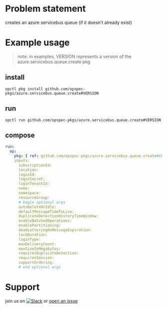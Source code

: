 # Problem statement
creates an azure servicebus queue (if it doesn't already exist)

# Example usage

> note: in examples, VERSION represents a version of the azure.servicebus.queue.create pkg

## install

```shell
opctl pkg install github.com/opspec-pkgs/azure.servicebus.queue.create#VERSION
```

## run

```
opctl run github.com/opspec-pkgs/azure.servicebus.queue.create#VERSION
```

## compose

```yaml
run:
  op:
    pkg: { ref: github.com/opspec-pkgs/azure.servicebus.queue.create#VERSION }
    inputs: 
      subscriptionId:
      location:
      loginId:
      loginSecret:
      loginTenantId:
      name:
      namespace:
      resourceGroup:
      # begin optional args
      autoDeleteOnIdle:
      defaultMessageTimeToLive:
      duplicateDetectionHistoryTimeWindow:
      enableBatchedOperations:
      enablePartitioning:
      deadLetteringOnMessageExpiration:
      lockDuration:
      loginType:
      maxDeliveryCount:
      maxSizeInMegabytes:
      requiresDuplicateDetection:
      requiresSession:
      supportOrdering:
      # end optional args
```

# Support

join us on [![Slack](https://opspec-slackin.herokuapp.com/badge.svg)](https://opspec-slackin.herokuapp.com/)
or [open an issue](https://github.com/opspec-pkgs/azure.servicebus.queue.create/issues)
